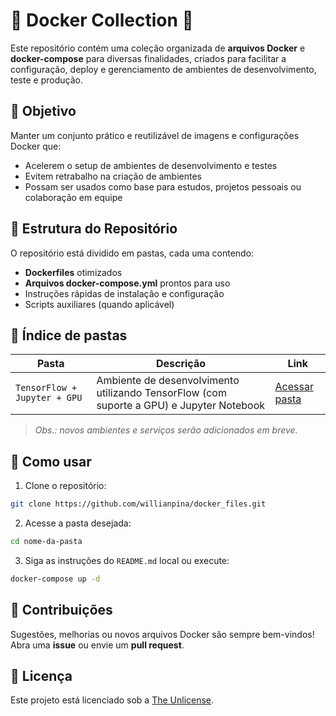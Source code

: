 # 🐳 Docker Collection 🚀  

Este repositório contém uma coleção organizada de **arquivos Docker** e **docker-compose** para diversas finalidades, criados para facilitar a configuração, deploy e gerenciamento de ambientes de desenvolvimento, teste e produção.  

## 🎯 Objetivo  

Manter um conjunto prático e reutilizável de imagens e configurações Docker que:  
- Acelerem o setup de ambientes de desenvolvimento e testes  
- Evitem retrabalho na criação de ambientes  
- Possam ser usados como base para estudos, projetos pessoais ou colaboração em equipe  

## 📂 Estrutura do Repositório  

O repositório está dividido em pastas, cada uma contendo:  
- **Dockerfiles** otimizados  
- **Arquivos docker-compose.yml** prontos para uso  
- Instruções rápidas de instalação e configuração  
- Scripts auxiliares (quando aplicável)  

## 📁 Índice de pastas  

| Pasta                              | Descrição                                                                   | Link                                                                                                                                                   |
|------------------------------------|-----------------------------------------------------------------------------|--------------------------------------------------------------------------------------------------------------------------------------------------------|
| `TensorFlow + Jupyter + GPU`       | Ambiente de desenvolvimento utilizando TensorFlow (com suporte a GPU) e Jupyter Notebook | [Acessar pasta](https://github.com/willianpina/docker_files/tree/main/TensorFlow%20%2B%20Jupyter%20%2B%20GPU)                                           |

> *Obs.: novos ambientes e serviços serão adicionados em breve.*  

## 🚀 Como usar  

1. Clone o repositório:  
```bash
git clone https://github.com/willianpina/docker_files.git
```  
2. Acesse a pasta desejada:  
```bash
cd nome-da-pasta
```  
3. Siga as instruções do `README.md` local ou execute:  
```bash
docker-compose up -d
```  

## 🤝 Contribuições  

Sugestões, melhorias ou novos arquivos Docker são sempre bem-vindos!  
Abra uma **issue** ou envie um **pull request**.  

## 📜 Licença  

Este projeto está licenciado sob a [The Unlicense](LICENSE).

